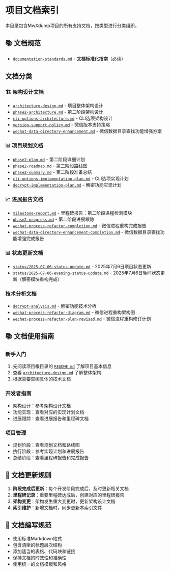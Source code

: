 # 项目文档索引

本目录包含MwXdump项目的所有支持文档，按类型进行分类组织。

## 📚 文档规范
- [`documentation-standards.md`](./documentation-standards.md) - **文档标准化指南**（必读）

##  文档分类

### 🏗️ 架构设计文档
- [`architecture-design.md`](./architecture-design.md) - 项目整体架构设计
- [`phase2-architecture.md`](./phase2-architecture.md) - 第二阶段架构设计
- [`cli-options-architecture.md`](./cli-options-architecture.md) - CLI选项架构设计
- [`version-support-policy.md`](./version-support-policy.md) - 微信版本支持策略
- [`wechat-data-directory-enhancement.md`](./wechat-data-directory-enhancement.md) - 微信数据目录查找功能增强方案

### 📊 项目规划文档
- [`phase2-plan.md`](./phase2-plan.md) - 第二阶段详细计划
- [`phase2-roadmap.md`](./phase2-roadmap.md) - 第二阶段路线图
- [`phase2-summary.md`](./phase2-summary.md) - 第二阶段准备总结
- [`cli-options-implementation-plan.md`](./cli-options-implementation-plan.md) - CLI选项实现计划
- [`decrypt-implementation-plan.md`](./decrypt-implementation-plan.md) - 解密功能实现计划

### 📈 进展报告文档
- [`milestone-report.md`](./milestone-report.md) - 里程碑报告：第二阶段进程检测模块
- [`phase2-progress.md`](./phase2-progress.md) - 第二阶段进展跟踪
- [`wechat-process-refactor-completion.md`](./wechat-process-refactor-completion.md) - 微信进程重构完成报告
- [`wechat-data-directory-enhancement-completion.md`](./wechat-data-directory-enhancement-completion.md) - 微信数据目录查找功能增强完成报告

### 📊 状态更新文档
- [`status/2025-07-06-status-update.md`](./status/2025-07-06-status-update.md) - 2025年7月6日项目状态更新
- [`status/2025-07-06-evening-status-update.md`](./status/2025-07-06-evening-status-update.md) - 2025年7月6日晚间状态更新（解密模块重构完成）

###  技术分析文档
- [`decrypt-analysis.md`](./decrypt-analysis.md) - 解密功能技术分析
- [`wechat-process-refactor-diagram.md`](./wechat-process-refactor-diagram.md) - 微信进程重构架构图
- [`wechat-process-refactor-plan-revised.md`](./wechat-process-refactor-plan-revised.md) - 微信进程重构修订计划

## 📚 文档使用指南

### 新手入门
1. 先阅读项目根目录的 [`README.md`](../README.md) 了解项目基本信息
2. 查看 [`architecture-design.md`](./architecture-design.md) 了解整体架构
3. 根据需要查阅具体的技术文档

### 开发者指南
- 架构设计：参考架构设计文档
- 功能实现：查看对应的实现计划文档
- 进展跟踪：查看进展报告和里程碑文档

### 项目管理
- 规划阶段：查看规划文档和路线图
- 执行阶段：参考实现计划和进展报告
- 总结阶段：查看里程碑报告和完成报告

## 🔄 文档更新规则

1. **阶段完成后更新**：每个开发阶段完成后，及时更新相关文档
2. **里程碑记录**：重要里程碑达成后，创建对应的里程碑报告
3. **架构变更**：架构发生重大变更时，更新架构设计文档
4. **索引维护**：新增文档时，同步更新本索引文件

## 📝 文档编写规范

- 使用标准Markdown格式
- 包含清晰的标题层次结构
- 添加适当的表格、代码块和链接
- 保持文档的时效性和准确性
- 使用统一的文档模板和风格